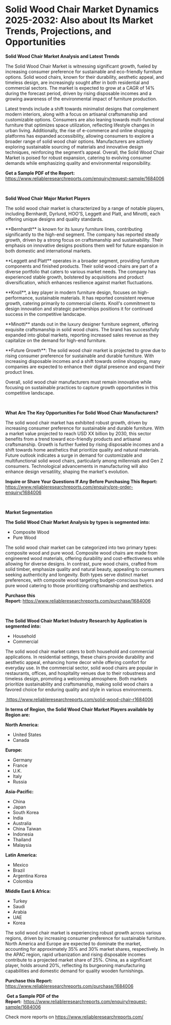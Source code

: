 <p><h1>Solid Wood Chair Market Dynamics 2025-2032: Also about Its Market Trends, Projections, and Opportunities</h1></p><p><strong>Solid Wood Chair Market Analysis and Latest Trends</strong></p>
<p><p>The Solid Wood Chair Market is witnessing significant growth, fueled by increasing consumer preference for sustainable and eco-friendly furniture options. Solid wood chairs, known for their durability, aesthetic appeal, and timeless design, are increasingly sought after in both residential and commercial sectors. The market is expected to grow at a CAGR of 14% during the forecast period, driven by rising disposable incomes and a growing awareness of the environmental impact of furniture production. </p><p>Latest trends include a shift towards minimalist designs that complement modern interiors, along with a focus on artisanal craftsmanship and customizable options. Consumers are also leaning towards multi-functional furniture that optimizes space utilization, reflecting lifestyle changes in urban living. Additionally, the rise of e-commerce and online shopping platforms has expanded accessibility, allowing consumers to explore a broader range of solid wood chair options. Manufacturers are actively exploring sustainable sourcing of materials and innovative design techniques, reinforcing the segment’s appeal. Overall, the Solid Wood Chair Market is poised for robust expansion, catering to evolving consumer demands while emphasizing quality and environmental responsibility.</p></p>
<p><strong>Get a Sample PDF of the Report:&nbsp;</strong> <a href="https://www.reliableresearchreports.com/enquiry/request-sample/1684006?utm_campaign=2204&utm_medium=2&utm_source=Github&utm_content=ia&utm_term=06022025&utm_id=solid-wood-chair">https://www.reliableresearchreports.com/enquiry/request-sample/1684006</a></p>
<p>&nbsp;</p>
<p><strong>Solid Wood Chair Major Market Players</strong></p>
<p><p>The solid wood chair market is characterized by a range of notable players, including Bernhardt, Dyrlund, HOO'S, Leggett and Platt, and Minotti, each offering unique designs and quality standards. </p><p>**Bernhardt** is known for its luxury furniture lines, contributing significantly to the high-end segment. The company has reported steady growth, driven by a strong focus on craftsmanship and sustainability. Their emphasis on innovative designs positions them well for future expansion in both domestic and international markets.</p><p>**Leggett and Platt** operates in a broader segment, providing furniture components and finished products. Their solid wood chairs are part of a diverse portfolio that caters to various market needs. The company has experienced stable growth, bolstered by acquisitions and product diversification, which enhances resilience against market fluctuations.</p><p>**Knoll**, a key player in modern furniture design, focuses on high-performance, sustainable materials. It has reported consistent revenue growth, catering primarily to commercial clients. Knoll's commitment to design innovation and strategic partnerships positions it for continued success in the competitive landscape.</p><p>**Minotti** stands out in the luxury designer furniture segment, offering exquisite craftsmanship in solid wood chairs. The brand has successfully expanded into global markets, reporting increased sales revenue as they capitalize on the demand for high-end furniture.</p><p>**Future Growth**: The solid wood chair market is projected to grow due to rising consumer preference for sustainable and durable furniture. With increasing disposable incomes and a shift towards online shopping, many companies are expected to enhance their digital presence and expand their product lines.</p><p>Overall, solid wood chair manufacturers must remain innovative while focusing on sustainable practices to capture growth opportunities in this competitive landscape.</p></p>
<p>&nbsp;</p>
<p><strong>What Are The Key Opportunities For Solid Wood Chair Manufacturers?</strong></p>
<p><p>The solid wood chair market has exhibited robust growth, driven by increasing consumer preference for sustainable and durable furniture. With a market value projected to reach USD XX billion by 2030, this sector benefits from a trend toward eco-friendly products and artisanal craftsmanship. Growth is further fueled by rising disposable incomes and a shift towards home aesthetics that prioritize quality and natural materials. Future outlook indicates a surge in demand for customizable and multifunctional solid wood chairs, particularly among millennials and Gen Z consumers. Technological advancements in manufacturing will also enhance design versatility, shaping the market's evolution.</p></p>
<p><strong>Inquire or Share Your Questions If Any Before Purchasing This Report:</strong> <a href="https://www.reliableresearchreports.com/enquiry/pre-order-enquiry/1684006?utm_campaign=2204&utm_medium=2&utm_source=Github&utm_content=ia&utm_term=06022025&utm_id=solid-wood-chair">https://www.reliableresearchreports.com/enquiry/pre-order-enquiry/1684006</a></p>
<p>&nbsp;</p>
<p><strong>Market Segmentation</strong></p>
<p><strong>The Solid Wood Chair Market Analysis by types is segmented into:</strong></p>
<p><ul><li>Composite Wood</li><li>Pure Wood</li></ul></p>
<p><p>The solid wood chair market can be categorized into two primary types: composite wood and pure wood. Composite wood chairs are made from engineered wood materials, offering durability and cost-effectiveness while allowing for diverse designs. In contrast, pure wood chairs, crafted from solid timber, emphasize quality and natural beauty, appealing to consumers seeking authenticity and longevity. Both types serve distinct market preferences, with composite wood targeting budget-conscious buyers and pure wood catering to those prioritizing craftsmanship and aesthetics.</p></p>
<p><strong>Purchase this Report:&nbsp;</strong><a href="https://www.reliableresearchreports.com/purchase/1684006?utm_campaign=2204&utm_medium=2&utm_source=Github&utm_content=ia&utm_term=06022025&utm_id=solid-wood-chair">https://www.reliableresearchreports.com/purchase/1684006</a></p>
<p>&nbsp;</p>
<p><strong>The Solid Wood Chair Market Industry Research by Application is segmented into:</strong></p>
<p><ul><li>Household</li><li>Commercial</li></ul></p>
<p><p>The solid wood chair market caters to both household and commercial applications. In residential settings, these chairs provide durability and aesthetic appeal, enhancing home decor while offering comfort for everyday use. In the commercial sector, solid wood chairs are popular in restaurants, offices, and hospitality venues due to their robustness and timeless design, promoting a welcoming atmosphere. Both markets prioritize sustainability and craftsmanship, making solid wood chairs a favored choice for enduring quality and style in various environments.</p></p>
<p><a href="https://www.reliableresearchreports.com/solid-wood-chair-r1684006?utm_campaign=2204&utm_medium=2&utm_source=Github&utm_content=ia&utm_term=06022025&utm_id=solid-wood-chair">&nbsp;https://www.reliableresearchreports.com/solid-wood-chair-r1684006</a></p>
<p><strong>In terms of Region, the Solid Wood Chair Market Players available by Region are:</strong></p>
<p>
    <p> <strong> North America: </strong>
        <ul>
            <li>United States</li>
            <li>Canada</li>
        </ul>
        </p> 
    <p> <strong> Europe: </strong>
        <ul>
            <li>Germany</li>
            <li>France</li>
            <li>U.K.</li>
            <li>Italy</li>
            <li>Russia</li>
        </ul>
        </p> 
    <p> <strong> Asia-Pacific: </strong>
        <ul>
            <li>China</li>
            <li>Japan</li>
            <li>South Korea</li>
            <li>India</li>
            <li>Australia</li>
            <li>China Taiwan</li>
            <li>Indonesia</li>
            <li>Thailand</li>
            <li>Malaysia</li>
        </ul>
        </p> 
    <p> <strong> Latin America: </strong>
        <ul>
            <li>Mexico</li>
            <li>Brazil</li>
            <li>Argentina Korea</li>
            <li>Colombia</li>
        </ul>
        </p> 
    <p> <strong> Middle East & Africa: </strong>
        <ul>
            <li>Turkey</li>
            <li>Saudi</li>
            <li>Arabia</li>
            <li>UAE</li>
            <li>Korea</li>
        </ul>
    </p>
    </p>
<p><p>The solid wood chair market is experiencing robust growth across various regions, driven by increasing consumer preference for sustainable furniture. North America and Europe are expected to dominate the market, accounting for approximately 35% and 30% market shares, respectively. In the APAC region, rapid urbanization and rising disposable incomes contribute to a projected market share of 25%. China, as a significant player, holds around 20%, reflecting its burgeoning manufacturing capabilities and domestic demand for quality wooden furnishings.</p></p>
<p><strong>Purchase this Report: </strong><a href="https://www.reliableresearchreports.com/purchase/1684006?utm_campaign=2204&utm_medium=2&utm_source=Github&utm_content=ia&utm_term=06022025&utm_id=solid-wood-chair">https://www.reliableresearchreports.com/purchase/1684006</a></p>
<p>&nbsp;<strong>Get a Sample PDF of the Report:&nbsp;&nbsp;</strong><a href="https://www.reliableresearchreports.com/enquiry/request-sample/1684006?utm_campaign=2204&utm_medium=2&utm_source=Github&utm_content=ia&utm_term=06022025&utm_id=solid-wood-chair">https://www.reliableresearchreports.com/enquiry/request-sample/1684006</a></p>
<p><strong></strong></p>
<p>Check more reports on <a href="https://www.reliableresearchreports.com/?utm_campaign=2204&utm_medium=2&utm_source=Github&utm_content=ia&utm_term=06022025&utm_id=solid-wood-chair">https://www.reliableresearchreports.com/</a></p>